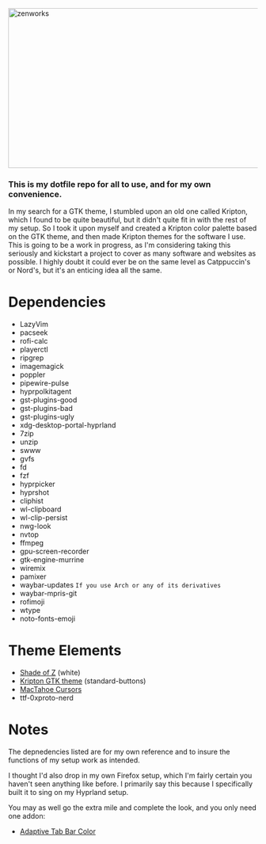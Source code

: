 <img width="1686" height="323" alt="zenworks" src="https://github.com/user-attachments/assets/b5ce90c4-8ec2-489c-8f47-1fc84abc154b" />

<h3>This is my dotfile repo for all to use, and for my own convenience.</h3>

In my search for a GTK theme, I stumbled upon an old one called Kripton, which I found to be quite beautiful, but it didn't quite fit in with the rest of my setup. So I took it upon myself and created a Kripton color palette based on the GTK theme, and then made Kripton themes for the software I use. This is going to be a work in progress, as I'm considering taking this seriously and kickstart a project to cover as many software and websites as possible. I highly doubt it could ever be on the same level as Catppuccin's or Nord's, but it's an enticing idea all the same.

# Dependencies
- LazyVim
- pacseek
- rofi-calc
- playerctl
- ripgrep
- imagemagick
- poppler
- pipewire-pulse
- hyprpolkitagent
- gst-plugins-good
- gst-plugins-bad
- gst-plugins-ugly
- xdg-desktop-portal-hyprland
- 7zip
- unzip
- swww
- gvfs
- fd
- fzf
- hyprpicker
- hyprshot
- cliphist
- wl-clipboard
- wl-clip-persist
- nwg-look
- nvtop
- ffmpeg
- gpu-screen-recorder
- gtk-engine-murrine
- wiremix
- pamixer
- waybar-updates ```If you use Arch or any of its derivatives```
- waybar-mpris-git
- rofimoji
- wtype
- noto-fonts-emoji

# Theme Elements
- [Shade of Z](https://www.gnome-look.org/p/1516492) (white)
- [Kripton GTK theme](https://www.gnome-look.org/s/Gnome/p/1365372/) (standard-buttons)
- [MacTahoe Cursors](https://www.gnome-look.org/p/2305688)
- ttf-0xproto-nerd

# Notes
The depnedencies listed are for my own reference and to insure the functions of my setup work as intended.

I thought I'd also drop in my own Firefox setup, which I'm fairly certain you haven't seen anything like before. I primarily say this because I specifically built it to sing on my Hyprland setup.

You may as well go the extra mile and complete the look, and you only need one addon:

- [Adaptive Tab Bar Color](https://addons.mozilla.org/en-US/firefox/addon/adaptive-tab-bar-colour/)

